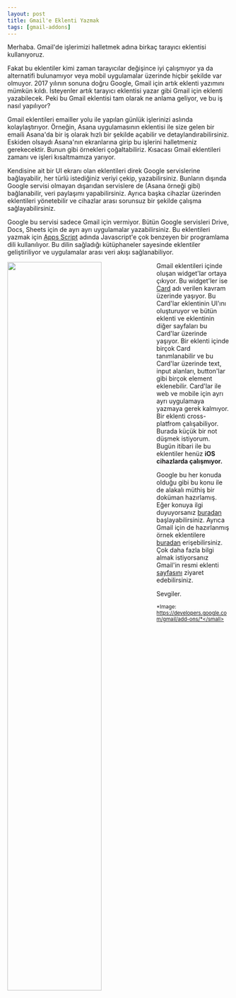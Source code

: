 ```yaml
---
layout: post
title: Gmail'e Eklenti Yazmak
tags: [gmail-addons]
---
```


Merhaba. Gmail'de işlerimizi halletmek adına birkaç tarayıcı eklentisi kullanıyoruz.

Fakat bu eklentiler kimi zaman tarayıcılar değişince iyi çalışmıyor ya da alternatifi bulunamıyor veya mobil uygulamalar üzerinde hiçbir şekilde var olmuyor. 2017 yılının sonuna doğru Google, Gmail için artık eklenti yazımını mümkün kıldı. İsteyenler artık tarayıcı eklentisi yazar gibi Gmail için eklenti yazabilecek. Peki bu Gmail eklentisi tam olarak ne anlama geliyor, ve bu iş nasıl yapılıyor?

Gmail eklentileri emailler yolu ile yapılan günlük işlerinizi aslında kolaylaştırıyor. Örneğin, Asana uygulamasının eklentisi ile size gelen bir emaili Asana'da bir iş olarak hızlı bir şekilde açabilir ve detaylandırabilirsiniz. Eskiden olsaydı Asana'nın ekranlarına girip bu işlerini halletmeniz gerekecektir. Bunun gibi örnekleri çoğaltabiliriz. Kısacası Gmail eklentileri zamanı ve işleri kısaltmamıza yarıyor.

Kendisine ait bir UI ekranı olan eklentileri direk Google servislerine bağlayabilir, her türlü istediğiniz veriyi çekip, yazabilirsiniz. Bunların dışında Google servisi olmayan dışarıdan servislere de (Asana örneği gibi) bağlanabilir, veri paylaşımı yapabilirsiniz. Ayrıca başka cihazlar üzerinden eklentileri yönetebilir ve cihazlar arası sorunsuz bir şekilde çalışma sağlayabilirsiniz.

Google bu servisi sadece Gmail için vermiyor. Bütün Google servisleri Drive, Docs, Sheets için de ayrı ayrı uygulamalar yazabilirsiniz. Bu eklentileri yazmak için [Apps Script](https://developers.google.com/apps-script/) adında Javascript'e çok benzeyen bir programlama dili kullanılıyor. Bu dilin sağladığı kütüphaneler sayesinde eklentiler geliştiriliyor ve uygulamalar arası veri akışı sağlanabiliyor.

<img style="float: left; width: 65%; margin-right: 10px;" src="https://developers.google.com/gmail/add-ons/images/top-card-graphic-01.png"> Gmail eklentileri içinde oluşan widget'lar ortaya çıkıyor. Bu widget'ler ise [Card](https://developers.google.com/gmail/add-ons/concepts/cards) adı verilen kavram üzerinde yaşıyor. Bu Card'lar eklentinin UI'ını oluşturuyor ve bütün eklenti ve eklentinin diğer sayfaları bu Card'lar üzerinde yaşıyor. Bir eklenti içinde birçok Card tanımlanabilir ve bu Card'lar üzerinde text, input alanları, button'lar gibi birçok element eklenebilir. Card'lar ile web ve mobile için ayrı ayrı uygulamaya yazmaya gerek kalmıyor. Bir eklenti cross-platfrom çalışabiliyor. Burada küçük bir not düşmek istiyorum. Bugün itibari ile bu eklentiler henüz **iOS cihazlarda çalışmıyor.**

Google bu her konuda olduğu gibi bu konu ile de alakalı müthiş bir doküman hazırlamış. Eğer konuya ilgi duyuyorsanız [buradan](https://developers.google.com/gmail/add-ons/how-tos/building) başlayabilirsiniz. Ayrıca Gmail için de hazırlanmış örnek eklentilere [buradan](https://github.com/googlesamples/gmail-add-ons-samples) erişebilirsiniz. Çok daha fazla bilgi almak istiyorsanız Gmail'in resmi eklenti [sayfasını](https://developers.google.com/gmail/add-ons/) ziyaret edebilirsiniz.

Sevgiler.

<small>*Image: https://developers.google.com/gmail/add-ons/*</small>
